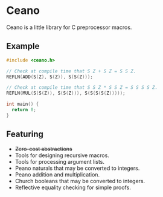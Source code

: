 # Ceano

Ceano is a little library for C preprocessor macros.

## Example

```C
#include <ceano.h>

// Check at compile time that S Z + S Z = S S Z.
REFLN(ADD(S(Z), S(Z)), S(S(Z)));

// Check at compile time that S S Z * S S Z = S S S S Z.
REFLN(MUL(S(S(Z)), S(S(Z))), S(S(S(S(Z)))));

int main() {
  return 0;
}
```

## Featuring
- ~~Zero-cost abstractions~~
- Tools for designing recursive macros.
- Tools for processing argument lists.
- Peano naturals that may be converted to integers.
- Peano addition and multiplication.
- Church booleans that may be converted to integers.
- Reflective equality checking for simple proofs.
